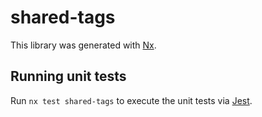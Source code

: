 # shared-tags

This library was generated with [Nx](https://nx.dev).

## Running unit tests

Run `nx test shared-tags` to execute the unit tests via [Jest](https://jestjs.io).
